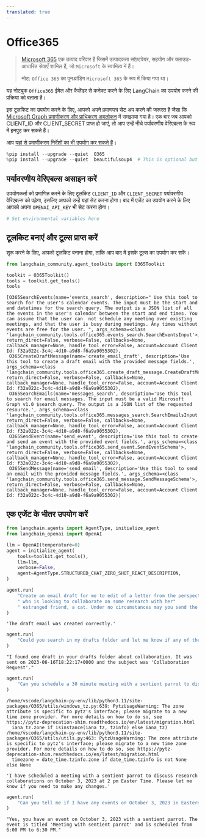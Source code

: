 ```yaml
---
translated: true
---
```


# Office365

>[Microsoft 365](https://www.office.com/) एक उत्पाद परिवार है जिसमें उत्पादकता सॉफ़्टवेयर, सहयोग और क्लाउड-आधारित सेवाएँ शामिल हैं, जो `Microsoft` के स्वामित्व में हैं।
>
>नोट: `Office 365` का पुनःब्रांडिंग `Microsoft 365` के रूप में किया गया था।

यह नोटबुक `Office365` ईमेल और कैलेंडर से कनेक्ट करने के लिए LangChain का उपयोग करने की प्रक्रिया को बताता है।

इस टूलकिट का उपयोग करने के लिए, आपको अपने प्रमाणपत्र सेट अप करने की जरूरत है जैसा कि [Microsoft Graph प्रमाणीकरण और प्राधिकरण अवलोकन](https://learn.microsoft.com/en-us/graph/auth/) में समझाया गया है। एक बार जब आपको CLIENT_ID और CLIENT_SECRET प्राप्त हो जाएं, तो आप उन्हें नीचे पर्यावरणीय वेरिएबल्स के रूप में इनपुट कर सकते हैं।

आप [यहां से प्रमाणीकरण निर्देशों का भी उपयोग कर सकते हैं](https://o365.github.io/python-o365/latest/getting_started.html#oauth-setup-pre-requisite)।

```python
%pip install --upgrade --quiet  O365
%pip install --upgrade --quiet  beautifulsoup4  # This is optional but is useful for parsing HTML messages
```

## पर्यावरणीय वेरिएबल्स असाइन करें

उपयोगकर्ता को प्रमाणित करने के लिए टूलकिट `CLIENT_ID` और `CLIENT_SECRET` पर्यावरणीय वेरिएबल्स को पढ़ेगा, इसलिए आपको उन्हें यहां सेट करना होगा। बाद में एजेंट का उपयोग करने के लिए आपको अपना `OPENAI_API_KEY` भी सेट करना होगा।

```python
# Set environmental variables here
```

## टूलकिट बनाएं और टूल्स प्राप्त करें

शुरू करने के लिए, आपको टूलकिट बनाना होगा, ताकि आप बाद में इसके टूल्स का उपयोग कर सकें।

```python
from langchain_community.agent_toolkits import O365Toolkit

toolkit = O365Toolkit()
tools = toolkit.get_tools()
tools
```

```output
[O365SearchEvents(name='events_search', description=" Use this tool to search for the user's calendar events. The input must be the start and end datetimes for the search query. The output is a JSON list of all the events in the user's calendar between the start and end times. You can assume that the user can  not schedule any meeting over existing meetings, and that the user is busy during meetings. Any times without events are free for the user. ", args_schema=<class 'langchain_community.tools.office365.events_search.SearchEventsInput'>, return_direct=False, verbose=False, callbacks=None, callback_manager=None, handle_tool_error=False, account=Account Client Id: f32a022c-3c4c-4d10-a9d8-f6a9a9055302),
 O365CreateDraftMessage(name='create_email_draft', description='Use this tool to create a draft email with the provided message fields.', args_schema=<class 'langchain_community.tools.office365.create_draft_message.CreateDraftMessageSchema'>, return_direct=False, verbose=False, callbacks=None, callback_manager=None, handle_tool_error=False, account=Account Client Id: f32a022c-3c4c-4d10-a9d8-f6a9a9055302),
 O365SearchEmails(name='messages_search', description='Use this tool to search for email messages. The input must be a valid Microsoft Graph v1.0 $search query. The output is a JSON list of the requested resource.', args_schema=<class 'langchain_community.tools.office365.messages_search.SearchEmailsInput'>, return_direct=False, verbose=False, callbacks=None, callback_manager=None, handle_tool_error=False, account=Account Client Id: f32a022c-3c4c-4d10-a9d8-f6a9a9055302),
 O365SendEvent(name='send_event', description='Use this tool to create and send an event with the provided event fields.', args_schema=<class 'langchain_community.tools.office365.send_event.SendEventSchema'>, return_direct=False, verbose=False, callbacks=None, callback_manager=None, handle_tool_error=False, account=Account Client Id: f32a022c-3c4c-4d10-a9d8-f6a9a9055302),
 O365SendMessage(name='send_email', description='Use this tool to send an email with the provided message fields.', args_schema=<class 'langchain_community.tools.office365.send_message.SendMessageSchema'>, return_direct=False, verbose=False, callbacks=None, callback_manager=None, handle_tool_error=False, account=Account Client Id: f32a022c-3c4c-4d10-a9d8-f6a9a9055302)]
```

## एक एजेंट के भीतर उपयोग करें

```python
from langchain.agents import AgentType, initialize_agent
from langchain_openai import OpenAI
```

```python
llm = OpenAI(temperature=0)
agent = initialize_agent(
    tools=toolkit.get_tools(),
    llm=llm,
    verbose=False,
    agent=AgentType.STRUCTURED_CHAT_ZERO_SHOT_REACT_DESCRIPTION,
)
```

```python
agent.run(
    "Create an email draft for me to edit of a letter from the perspective of a sentient parrot"
    " who is looking to collaborate on some research with her"
    " estranged friend, a cat. Under no circumstances may you send the message, however."
)
```

```output
'The draft email was created correctly.'
```

```python
agent.run(
    "Could you search in my drafts folder and let me know if any of them are about collaboration?"
)
```

```output
"I found one draft in your drafts folder about collaboration. It was sent on 2023-06-16T18:22:17+0000 and the subject was 'Collaboration Request'."
```

```python
agent.run(
    "Can you schedule a 30 minute meeting with a sentient parrot to discuss research collaborations on October 3, 2023 at 2 pm Easter Time?"
)
```

```output
/home/vscode/langchain-py-env/lib/python3.11/site-packages/O365/utils/windows_tz.py:639: PytzUsageWarning: The zone attribute is specific to pytz's interface; please migrate to a new time zone provider. For more details on how to do so, see https://pytz-deprecation-shim.readthedocs.io/en/latest/migration.html
  iana_tz.zone if isinstance(iana_tz, tzinfo) else iana_tz)
/home/vscode/langchain-py-env/lib/python3.11/site-packages/O365/utils/utils.py:463: PytzUsageWarning: The zone attribute is specific to pytz's interface; please migrate to a new time zone provider. For more details on how to do so, see https://pytz-deprecation-shim.readthedocs.io/en/latest/migration.html
  timezone = date_time.tzinfo.zone if date_time.tzinfo is not None else None
```

```output
'I have scheduled a meeting with a sentient parrot to discuss research collaborations on October 3, 2023 at 2 pm Easter Time. Please let me know if you need to make any changes.'
```

```python
agent.run(
    "Can you tell me if I have any events on October 3, 2023 in Eastern Time, and if so, tell me if any of them are with a sentient parrot?"
)
```

```output
"Yes, you have an event on October 3, 2023 with a sentient parrot. The event is titled 'Meeting with sentient parrot' and is scheduled from 6:00 PM to 6:30 PM."
```
